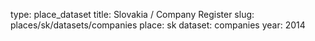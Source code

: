 type: place_dataset
title: Slovakia / Company Register
slug: places/sk/datasets/companies
place: sk
dataset: companies
year: 2014
